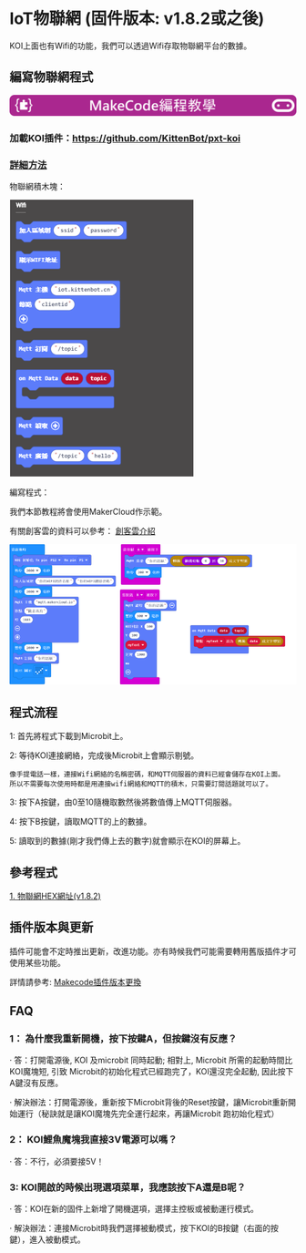 # **IoT物聯網 (固件版本: v1.8.2或之後)**

KOI上面也有Wifi的功能，我們可以透過Wifi存取物聯網平台的數據。

## 編寫物聯網程式

![](../../PWmodules/images/mcbanner.png)

### 加載KOI插件：https://github.com/KittenBot/pxt-koi


### [詳細方法](../makecodeQs.md)

物聯網積木塊：

![](KOI14/1.png)

編寫程式：

我們本節教程將會使用MakerCloud作示範。

有關創客雲的資料可以參考： [創客雲介紹](https://learn.makercloud.io/zh_TW/latest/)
    
![](KOI14/6.png)

## 程式流程

1: 首先將程式下載到Microbit上。

2: 等待KOI連接網絡，完成後Microbit上會顯示剔號。

    像手提電話一樣，連接Wifi網絡的名稱密碼，和MQTT伺服器的資料已經會儲存在KOI上面。
    所以不需要每次使用時都是用連接wifi網絡和MQTT的積木，只需要訂閱話題就可以了。

3: 按下A按鍵，由0至10隨機取數然後將數值傳上MQTT伺服器。

4: 按下B按鍵，讀取MQTT的上的數據。

5: 讀取到的數據(剛才我們傳上去的數字)就會顯示在KOI的屏幕上。

## 參考程式

[1. 物聯網HEX網址(v1.8.2)](https://makecode.microbit.org/_EaVUucXWW7Cv)

## 插件版本與更新

插件可能會不定時推出更新，改進功能。亦有時候我們可能需要轉用舊版插件才可使用某些功能。

詳情請參考: [Makecode插件版本更換](../../../Makecode/makecode_extensionUpdate)

## FAQ

### 1： 為什麼我重新開機，按下按鍵A，但按鍵沒有反應？

·    答：打開電源後, KOI 及microbit 同時起動; 相對上, Microbit 所需的起動時間比KOI魔塊短, 引致 Microbit的初始化程式已經跑完了，KOI還沒完全起動, 因此按下A鍵沒有反應。

·    解決辦法：打開電源後，重新按下Microbit背後的Reset按鍵，讓Microbit重新開始運行（秘訣就是讓KOI魔塊先完全運行起來，再讓Microbit 跑初始化程式）

### 2： KOI鯉魚魔塊我直接3V電源可以嗎？

·    答：不行，必須要接5V！

### 3: KOI開啟的時候出現選項菜單，我應該按下A還是B呢？

·    答：KOI在新的固件上新增了開機選項，選擇主控板或被動運行模式。

·    解決辦法：連接Microbit時我們選擇被動模式，按下KOI的B按鍵（右面的按鍵），進入被動模式。